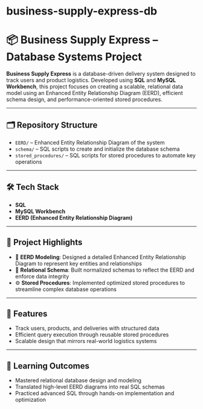 # business-supply-express-db


# 📦 Business Supply Express – Database Systems Project

**Business Supply Express** is a database-driven delivery system designed to track users and product logistics. Developed using **SQL** and **MySQL Workbench**, this project focuses on creating a scalable, relational data model using an Enhanced Entity Relationship Diagram (EERD), efficient schema design, and performance-oriented stored procedures.

---

## 🗂️ Repository Structure

- `EERD/` – Enhanced Entity Relationship Diagram of the system  
- `schema/` – SQL scripts to create and initialize the database schema  
- `stored_procedures/` – SQL scripts for stored procedures to automate key operations  

---

## 🛠️ Tech Stack

- **SQL**
- **MySQL Workbench**
- **EERD (Enhanced Entity Relationship Diagram)**

---

## 🚀 Project Highlights

- 🔧 **EERD Modeling**: Designed a detailed Enhanced Entity Relationship Diagram to represent key entities and relationships  
- 🧩 **Relational Schema**: Built normalized schemas to reflect the EERD and enforce data integrity  
- ⚙️ **Stored Procedures**: Implemented optimized stored procedures to streamline complex database operations  

---

## 📌 Features

- Track users, products, and deliveries with structured data  
- Efficient query execution through reusable stored procedures  
- Scalable design that mirrors real-world logistics systems  

---

## 📘 Learning Outcomes

- Mastered relational database design and modeling  
- Translated high-level EERD diagrams into real SQL schemas  
- Practiced advanced SQL through hands-on implementation and optimization  

